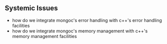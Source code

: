 ## Systemic Issues
 - how do we integrate mongoc's error handling with c++'s error handling facilities
 - how do we integrate mongoc's memory management with c++'s memory management facilities
